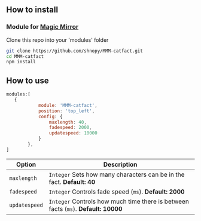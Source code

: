 ## How to install
### Module for [Magic Mirror](https://github.com/MichMich/MagicMirror)
Clone this repo into your 'modules' folder

```bash
git clone https://github.com/shnopy/MMM-catfact.git
cd MMM-catfact
npm install
```

## How to use

```javascript
modules:[
   {
			module: 'MMM-catfact',
			position: 'top_left',
			config: {
				maxlength: 40,
				fadespeed: 2000,
				updatespeed: 10000
			}
		},
]
```

|Option|Description|
|---|---|
|`maxlength`|`Integer` Sets how many characters can be in the fact. **Default: 40**|
|`fadespeed`|`Integer` Controls fade speed (`ms`). **Default: 2000**|
|`updatespeed`|`Integer` Controls how much time there is between facts (`ms`). **Default: 10000**|
